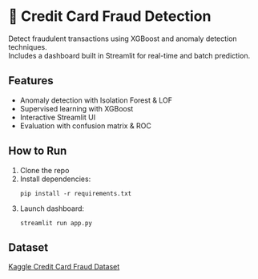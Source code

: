 # 🧠 Credit Card Fraud Detection

Detect fraudulent transactions using XGBoost and anomaly detection techniques.  
Includes a dashboard built in Streamlit for real-time and batch prediction.

## Features
- Anomaly detection with Isolation Forest & LOF
- Supervised learning with XGBoost
- Interactive Streamlit UI
- Evaluation with confusion matrix & ROC

## How to Run
1. Clone the repo
2. Install dependencies:
   ```
   pip install -r requirements.txt
   ```
3. Launch dashboard:
   ```
   streamlit run app.py
   ```

## Dataset
[Kaggle Credit Card Fraud Dataset](https://www.kaggle.com/mlg-ulb/creditcardfraud)